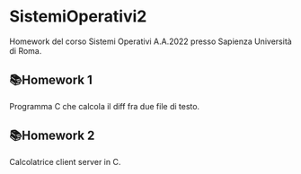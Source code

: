 # SistemiOperativi2
Homework del corso Sistemi Operativi A.A.2022 presso Sapienza Università di Roma.

## 📚Homework 1
Programma C che calcola il diff fra due file di testo.
## 📚Homework 2
Calcolatrice client server in C.
